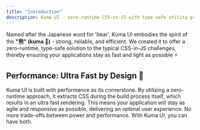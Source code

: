 ```yaml
---
title: "Introduction"
description: Kuma UI - zero-runtime CSS-in-JS with type-safe utility props
---
```


Named after the Japanese word for 'bear', Kuma UI embodies the spirit of the **"熊" (kuma 🐻)** - strong, reliable, and efficient. We created it to offer a zero-runtime, type-safe solution to the typical CSS-in-JS challenges, thereby ensuring your applications stay as fast and light as possible ⚡️

## Performance: Ultra Fast by Design 🚀

Kuma UI is built with performance as its cornerstone. By utilizing a zero-runtime approach, it extracts CSS during the build process itself, which results in an ultra fast rendering. This means your application will stay as agile and responsive as possible, delivering an optimal user experience. No more trade-offs between power and performance. With Kuma UI, you can have both.

